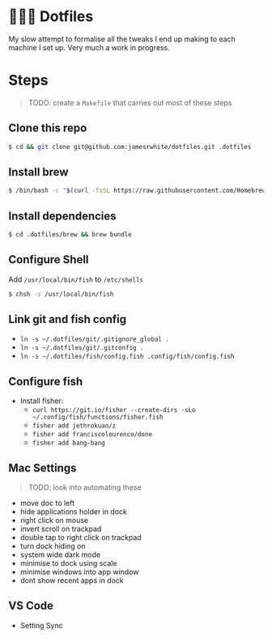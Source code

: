 # 👨🏻‍💻 Dotfiles

My slow attempt to formalise all the tweaks I end up making to each machine
I set up. Very much a work in progress.

# Steps

> TODO: create a `Makefile` that carries out most of these steps

## Clone this repo

```sh
$ cd && git clone git@github.com:jamesrwhite/dotfiles.git .dotfiles
```

## Install brew

```sh
$ /bin/bash -c "$(curl -fsSL https://raw.githubusercontent.com/Homebrew/install/master/install.sh)"
```

## Install dependencies

```sh
$ cd .dotfiles/brew && brew bundle
```

## Configure Shell

Add `/usr/local/bin/fish` to `/etc/shells`

```sh
$ chsh -s /usr/local/bin/fish
```

## Link git and fish config

- `ln -s ~/.dotfiles/git/.gitignore_global .`
- `ln -s ~/.dotfiles/git/.gitconfig .`
- `ln -s ~/.dotfiles/fish/config.fish .config/fish/config.fish`

## Configure fish

- Install fisher:
  - `curl https://git.io/fisher --create-dirs -sLo ~/.config/fish/functions/fisher.fish`
  - `fisher add jethrokuan/z`
  - `fisher add franciscolourenco/done`
  - `fisher add bang-bang`

## Mac Settings

> TODO: look into automating these

- move doc to left
- hide applications holder in dock
- right click on mouse
- invert scroll on trackpad
- double tap to right click on trackpad
- turn dock hiding on
- system wide dark mode
- minimise to dock using scale
- minimise windows into app window
- dont show recent apps in dock

## VS Code

- Setting Sync
